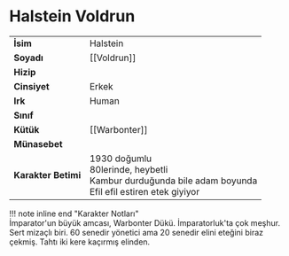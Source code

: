 # Halstein Voldrun  
|  |  |  
|---|---|  
| **İsim** | Halstein |  
| **Soyadı** | [[Voldrun]] |  
| **Hizip** |  |  
| **Cinsiyet** | Erkek |  
| **Irk** | Human |  
| **Sınıf** |  |  
| **Kütük** | [[Warbonter]] |  
| **Münasebet** |  |  
| **Karakter Betimi** | 1930 doğumlu<br>80lerinde, heybetli<br>Kambur durduğunda bile adam boyunda<br>Efil efil estiren etek giyiyor |  
  
  
!!! note inline end "Karakter Notları"  
	İmparator'un büyük amcası, Warbonter Dükü. İmparatorluk'ta çok meşhur. Sert mizaçlı biri. 60 senedir yönetici ama 20 senedir elini eteğini biraz çekmiş. Tahtı iki kere kaçırmış elinden.  
	  
	  
	
